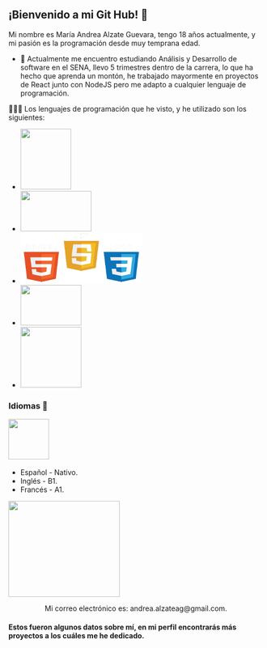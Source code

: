 ## **¡Bienvenido a mi Git Hub!** 👋

Mi nombre es María Andrea Alzate Guevara, tengo 18 años actualmente, y mi pasión es la programación desde muy temprana edad.

- 🌱 Actualmente me encuentro estudiando Análisis y Desarrollo de software en el SENA, llevo 5 trimestres dentro de la carrera, lo que ha hecho que aprenda un montón, he trabajado mayormente en proyectos de React junto con NodeJS pero me adapto a cualquier lenguaje de programación.


👩🏼‍💻 Los lenguajes de programación que he visto, y he utilizado son los siguientes:
* <img src="https://upload.wikimedia.org/wikipedia/commons/thumb/1/18/ISO_C%2B%2B_Logo.svg/1822px-ISO_C%2B%2B_Logo.svg.png" height="120" width="100">
* <img src="https://upload.wikimedia.org/wikipedia/commons/thumb/2/27/PHP-logo.svg/2560px-PHP-logo.svg.png" height="80" width="140">
* <img src="./front.png" height="100" width="240">
* <img src="https://1000logos.net/wp-content/uploads/2020/08/Python-Logo.png" height="80" width="120">
* <img src="https://static-00.iconduck.com/assets.00/react-icon-2048x2048-o8k3ymqa.png" height="120" width="120">
    
     

<h3> Idiomas 🚀 </h3> <img src="https://cdn-icons-png.flaticon.com/512/3898/3898082.png" height="80" width="80"> 

- Español - Nativo.
- Inglés - B1.
- Francés - A1.



<p style="text-align: center; display:flex; ">
<img src="https://marcosgutierrez.mx/wp-content/uploads/2021/11/titulo-contactame-blue.png" height="190" width="220"> 
</p>

<p style="text-align: center;" >Mi correo electrónico es: andrea.alzateag@gmail.com.</p>


<h4> Estos fueron algunos datos sobre mí, en mi perfil encontrarás más proyectos a los cuáles me he dedicado.</h4>
